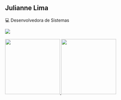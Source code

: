 ## Julianne Lima

:computer: Desenvolvedora de Sistemas <br/>


<div>
<a href="https://www.linkedin.com/in/juliannelima" target="_blank"><img src="https://img.shields.io/badge/-linkedin-%230077B5?style=for-the-badge&logo=linkedin&logoColor=white" target="_blank"></a> 
</div>

<br/>

<div>
<a href="https://github.com/juliannelima">
<img height="180em" src="https://github-readme-stats.vercel.app/api/top-langs/?username=juliannelima&layout=compact&langs_count=7&theme=dracula"/>
<img height="180em" src="https://github-readme-stats.vercel.app/api?username=juliannelima&show_icons=true&theme=dracula&include_all_commits=true&count_private=true"/>
</div>

                                                                                                         

<!-- ![Snake animation](https://github.com/juliannelicon/juliannelicon/blob/output/github-contribution-grid-snake.svg) -->
